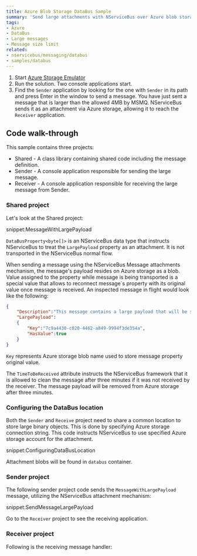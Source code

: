 ```yaml
---
title: Azure Blob Storage DataBus Sample
summary: 'Send large attachments with NServiceBus over Azure blob storage.'
tags:
- Azure
- DataBus
- Large messages
- Message size limit
related:
- nservicebus/messaging/databus
- samples/databus
---
```


 1. Start [Azure Storage Emulator](https://azure.microsoft.com/en-us/documentation/articles/storage-use-emulator/)
 1. Run the solution. Two console applications start.
 1. Find the `Sender` application by looking for the one with `Sender` in its path and press Enter in the window to send a message. You have just sent a message that is larger than the allowed 4MB by MSMQ. NServiceBus sends it as an attachment via Azure storage, allowing it to reach the `Receiver` application.

## Code walk-through

This sample contains three projects:

 * Shared - A class library containing shared code including the message definition.
 * Sender - A console application responsible for sending the large message.
 * Receiver - A console application responsible for receiving the large message from Sender.

### Shared project

Let's look at the Shared project:

snippet:MessageWithLargePayload

`DataBusProperty<byte[]>` is an NServiceBus data type that instructs NServiceBus to treat the `LargePayload` property as an attachment. It is not transported in the NServiceBus normal flow.

When sending a message using the NServiceBus Message attachments mechanism, the message's payload resides on Azure storage as a blob. Value assigned to the property while message is being transported is a special value that allows to reconnect message`s property with its original value once message is received. An inspected message in flight would look like the following:


```json
{
	"Description":"This message contains a large payload that will be sent on the Azure data bus",
	"LargePayload":
	{
		"Key":"7c9a4430-c020-4462-a849-9994f3de354a",
		"HasValue":true
	}
}
```

`Key` represents Azure storage blob name used to store message property original value.

The `TimeToBeReceived` attribute instructs the NServiceBus framework that it is allowed to clean the message after three minutes if it was not received by the receiver. The message payload will be removed from Azure storage after three minutes.

### Configuring the DataBus location

Both the `Sender` and `Receive` project need to share a common location to store large binary objects. This is done by specifying Azure storage connection string. This code instructs NServiceBus to use specified Azure storage account for the attachment.

snippet:ConfiguringDataBusLocation

Attachment blobs will be found in `databus` container.

### Sender project

The following sender project code sends the `MessageWithLargePayload `message, utilizing the NServiceBus attachment mechanism:

snippet:SendMessageLargePayload

Go to the `Receiver` project to see the receiving application.

### Receiver project

Following is the receiving message handler:

<!-- import MessageWithLargePayloadHandler -->

